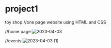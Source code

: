 # project1
toy shop
//one page website using HTML and CSS

//home page
![2023-04-03](https://user-images.githubusercontent.com/77797781/229660470-a604affa-d986-42a6-b939-6c7bf96252e9.png)



//events
![2023-04-03 (1)](https://user-images.githubusercontent.com/77797781/229660485-5f2844d1-c599-4bf2-a8c1-57d9aa197c51.png)


